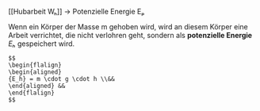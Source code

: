 
[[Hubarbeit Wₕ]] → Potenzielle Energie Eₚ 

Wenn ein Körper der Masse m gehoben wird, wird an diesem Körper eine Arbeit verrichtet, die nicht verlohren geht, sondern als **potenzielle Energie** *Eₕ* gespeichert wird.

``` ad-formel
$$
\begin{flalign}
\begin{aligned}
{E_h} = m \cdot g \cdot h \\&& 
\end{aligned} &&
\end{flalign}
$$

```